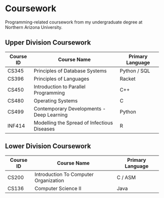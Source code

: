 # Coursework
Programming-related coursework from my undergraduate degree at Northern Arizona University.

## Upper Division Coursework
| Course ID | Course Name | Primary Language |
|---|---|---|
| CS345 | Principles of Database Systems | Python / SQL |
| CS396 | Principles of Languages | Racket |
| CS450 | Introduction to Parallel Programming | C++ |
| CS480 | Operating Systems | C |
| CS499 | Contemporary Developments - Deep Learning | Python |
| INF414 | Modelling the Spread of Infectious Diseases | R |

## Lower Division Coursework
| Course ID | Course Name | Primary Language |
|---|---|---|
| CS200 | Introduction To Computer Organization | C / ASM |
| CS136 | Computer Science II | Java |
